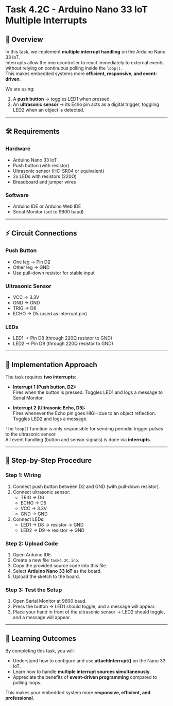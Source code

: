 # Task 4.2C - Arduino Nano 33 IoT Multiple Interrupts

## 📌 Overview
In this task, we implement **multiple interrupt handling** on the Arduino Nano 33 IoT.  
Interrupts allow the microcontroller to react immediately to external events without relying on continuous polling inside the `loop()`.  
This makes embedded systems more **efficient, responsive, and event-driven**.  

We are using:  
1. A **push button** → toggles LED1 when pressed.  
2. An **ultrasonic sensor** → its Echo pin acts as a digital trigger, toggling LED2 when an object is detected.  

---

## 🛠️ Requirements

### Hardware
- Arduino Nano 33 IoT  
- Push button (with resistor)  
- Ultrasonic sensor (HC-SR04 or equivalent)  
- 2x LEDs with resistors (220Ω)  
- Breadboard and jumper wires  

### Software
- Arduino IDE or Arduino Web IDE  
- Serial Monitor (set to 9600 baud)  

---

## ⚡ Circuit Connections

### Push Button
- One leg → Pin D2  
- Other leg → GND  
- Use pull-down resistor for stable input  

### Ultrasonic Sensor
- VCC → 3.3V  
- GND → GND  
- TRIG → D6  
- ECHO → D5 (used as interrupt pin)  

### LEDs
- LED1 → Pin D8 (through 220Ω resistor to GND)  
- LED2 → Pin D9 (through 220Ω resistor to GND)  

---

## 📑 Implementation Approach

The task requires **two interrupts**:  

- **Interrupt 1 (Push button, D2):**  
  Fires when the button is pressed. Toggles LED1 and logs a message to Serial Monitor.  

- **Interrupt 2 (Ultrasonic Echo, D5):**  
  Fires whenever the Echo pin goes HIGH due to an object reflection. Toggles LED2 and logs a message.  

The `loop()` function is only responsible for sending periodic trigger pulses to the ultrasonic sensor.  
All event handling (button and sensor signals) is done via **interrupts**.  

---

## 🚀 Step-by-Step Procedure

### Step 1: Wiring
1. Connect push button between D2 and GND (with pull-down resistor).  
2. Connect ultrasonic sensor:  
   - TRIG → D6  
   - ECHO → D5  
   - VCC → 3.3V  
   - GND → GND  
3. Connect LEDs:  
   - LED1 → D8 → resistor → GND  
   - LED2 → D9 → resistor → GND  

### Step 2: Upload Code
1. Open Arduino IDE.  
2. Create a new file `Task4.2C.ino`.  
3. Copy the provided source code into this file.  
4. Select **Arduino Nano 33 IoT** as the board.  
5. Upload the sketch to the board.  

### Step 3: Test the Setup
1. Open Serial Monitor at 9600 baud.  
2. Press the button → LED1 should toggle, and a message will appear.  
3. Place your hand in front of the ultrasonic sensor → LED2 should toggle, and a message will appear.  

---

## 🎯 Learning Outcomes
By completing this task, you will:  
- Understand how to configure and use **attachInterrupt()** on the Nano 33 IoT.  
- Learn how to handle **multiple interrupt sources simultaneously**.  
- Appreciate the benefits of **event-driven programming** compared to polling loops.  

This makes your embedded system more **responsive, efficient, and professional**.
